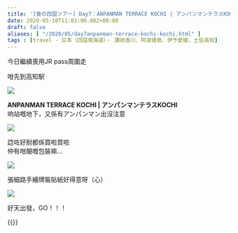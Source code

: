 ```yaml
---
title: '[食の四国ツアー] Day7：ANPANMAN TERRACE KOCHI | アンパンマンテラスKOCHI'
date: 2020-05-10T11:01:00.002+08:00
draft: false
aliases: [ "/2020/05/day7anpanman-terrace-kochi-kochi.html" ]
tags : [travel - 日本（四国南海道）・ 讚岐香川、阿波徳島、伊予愛媛、土佐高知]
---
```


今日繼續喪用JR pass周圍走

咁先到高知駅  

![](/images/shikoku7b.jpg)

**ANPANMAN TERRACE KOCHI | アンパンマンテラスKOCHI**  
响站嘅地下，又係有アンパンマン出沒注意

![](/images/shikoku7b1.jpg)

諗咗好耐都係買啦買啦  
仲有咁靚嘅包裝嘛...

![](/images/shikoku7b2.jpg)

張細路手繪牌匾貼紙好得意呀（心）  

![](/images/shikoku7b3.jpg)

好天出發，GO！！！

  
{{<shikoku>}}
